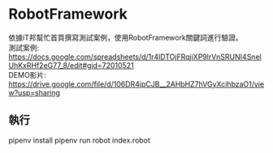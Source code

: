 # RobotFramework
依據iT邦幫忙首頁撰寫測試案例，使用RobotFramework關鍵詞進行驗證。<br>
測試案例:<br>
https://docs.google.com/spreadsheets/d/1r4lDTOjFRqjiXP9lrVnSRUNI4SnelUhKxRHf2eG77_8/edit#gid=72010521<br>
DEMO影片:<br>
https://drive.google.com/file/d/106DR4jpCJB__2AHbHZ7hVGyXcihbzaO1/view?usp=sharing
## 執行
pipenv install
pipenv run robot index.robot
